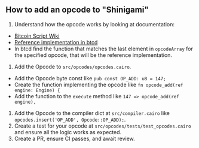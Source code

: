 ## How to add an opcode to "Shinigami"

1. Understand how the opcode works by looking at documentation:
  - [Bitcoin Script Wiki](https://en.bitcoin.it/wiki/Script)
  - [Reference implementation in btcd](https://github.com/btcsuite/btcd/blob/b161cd6a199b4e35acec66afc5aad221f05fe1e3/txscript/opcode.go#L312)
  - In btcd find the function that matches the last element in `opcodeArray` for the specified opcode, that will be the reference implementation.
1. Add the Opcode to `src/opcodes/opcodes.cairo`.
  - Add the Opcode byte const like `pub const OP_ADD: u8 = 147;`
  - Create the function implementing the opcode like `fn opcode_add(ref engine: Engine) {`
  - Add the function to the `execute` method like `147 => opcode_add(ref engine),`
1. Add the Opcode to the compiler dict at `src/compiler.cairo` like `opcodes.insert('OP_ADD', Opcode::OP_ADD);`.
1. Create a test for your opcode at `src/opcodes/tests/test_opcodes.cairo` and ensure all the logic works as expected.
1. Create a PR, ensure CI passes, and await review.
